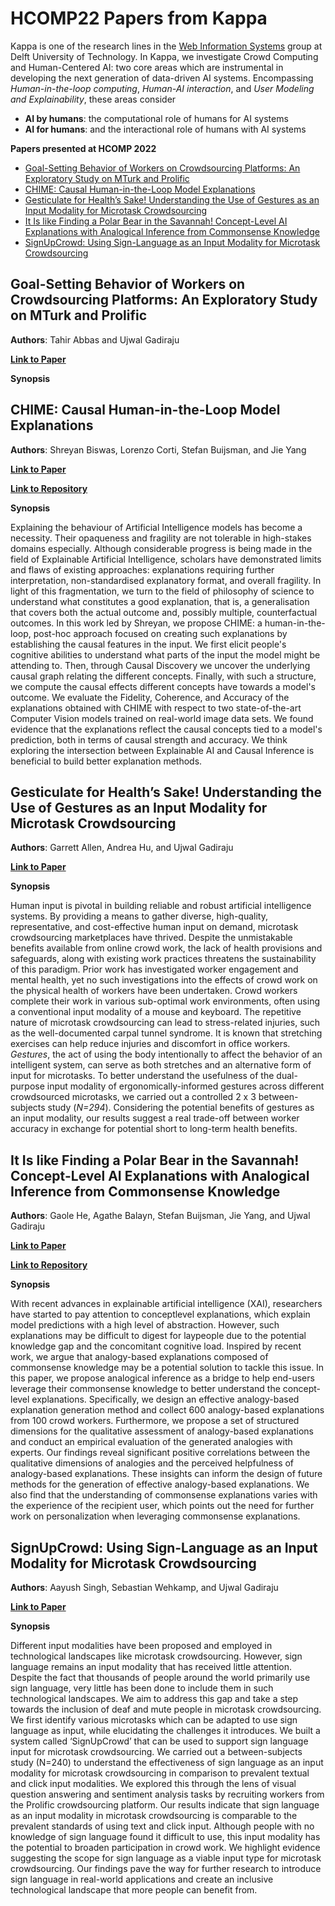 # HCOMP22 Papers from Kappa

Kappa is one of the research lines in the [Web Information Systems](https://www.wis.ewi.tudelft.nl/) group at Delft University of Technology. In Kappa, we investigate Crowd Computing and Human-Centered AI: two core areas which are instrumental in developing the next generation of data-driven AI systems.
Encompassing *Human-in-the-loop computing*, *Human-AI interaction*, and *User Modeling and Explainability*, these areas consider
- **AI by humans**: the computational role of humans for AI systems
- **AI for humans**: and the interactional role of humans with AI systems

**Papers presented at HCOMP 2022**
- [Goal-Setting Behavior of Workers on Crowdsourcing Platforms: An Exploratory Study on MTurk and Prolific](#goal-setting-behavior-of-workers-on-crowdsourcing-platforms-an-exploratory-study-on-mturk-and-prolific)
- [CHIME: Causal Human-in-the-Loop Model Explanations](#chime-causal-human-in-the-loop-model-explanations)
- [Gesticulate for Health’s Sake! Understanding the Use of Gestures as an Input Modality for Microtask Crowdsourcing](#gesticulate-for-healths-sake-understanding-the-use-of-gestures-as-an-input-modality-for-microtask-crowdsourcing)
- [It Is like Finding a Polar Bear in the Savannah! Concept-Level AI Explanations with Analogical Inference from Commonsense Knowledge](#it-is-like-finding-a-polar-bear-in-the-savannah-concept-level-ai-explanations-with-analogical-inference-from-commonsense-knowledge)
- [SignUpCrowd: Using Sign-Language as an Input Modality for Microtask Crowdsourcing](#signupcrowd-using-sign-language-as-an-input-modality-for-microtask-crowdsourcing)

## Goal-Setting Behavior of Workers on Crowdsourcing Platforms: An Exploratory Study on MTurk and Prolific

**Authors**: Tahir Abbas and Ujwal Gadiraju

[**Link to Paper**](https://ojs.aaai.org/index.php/HCOMP/article/view/21983) 

**Synopsis**

## CHIME: Causal Human-in-the-Loop Model Explanations  

**Authors**: Shreyan Biswas, Lorenzo Corti, Stefan Buijsman, and Jie Yang  

[**Link to Paper**](https://ojs.aaai.org/index.php/HCOMP/article/view/21985)

[**Link to Repository**](https://github.com/delftcrowd/CHIME_HCOMP22)

**Synopsis**

Explaining the behaviour of Artificial Intelligence models has become a necessity. Their opaqueness and fragility are not tolerable in high-stakes domains especially. Although considerable progress is being made in the field of Explainable Artificial Intelligence, scholars have demonstrated limits and flaws of existing approaches: explanations requiring further interpretation, non-standardised explanatory format, and overall fragility. In light of this fragmentation, we turn to the field of philosophy of science to understand what constitutes a good explanation, that is, a generalisation that covers both the actual outcome and, possibly multiple, counterfactual outcomes. 
In this work led by Shreyan, we propose CHIME: a human-in-the-loop, post-hoc approach focused on creating such explanations by establishing the causal features in the input. 
We first elicit people's cognitive abilities to understand what parts of the input the model might be attending to. Then, through Causal Discovery we uncover the underlying causal graph relating the different concepts. Finally, with such a structure, we compute the causal effects different concepts have towards a model's outcome. We evaluate the Fidelity, Coherence, and Accuracy of the explanations obtained with CHIME with respect to two state-of-the-art Computer Vision models trained on real-world image data sets. We found evidence that the explanations reflect the causal concepts tied to a model's prediction, both in terms of causal strength and accuracy. We think exploring the intersection between Explainable AI and Causal Inference is beneficial to build better explanation methods.

## Gesticulate for Health’s Sake! Understanding the Use of Gestures as an Input Modality for Microtask Crowdsourcing

**Authors**: Garrett Allen, Andrea Hu, and Ujwal Gadiraju

[**Link to Paper**](https://ojs.aaai.org/index.php/HCOMP/article/view/21984)

**Synopsis**

Human input is pivotal in building reliable and robust artificial intelligence systems. By providing a means to gather diverse, high-quality, representative, and cost-effective human input on demand, microtask crowdsourcing marketplaces have thrived. Despite the unmistakable benefits available from online crowd work, the lack of health provisions and safeguards, along with existing work practices threatens the sustainability of this paradigm. Prior work has investigated worker engagement and mental health, yet no such investigations into the effects of crowd work on the physical health of workers have been undertaken. Crowd workers complete their work in various sub-optimal work environments, often using a conventional input modality of a mouse and keyboard. The repetitive nature of microtask crowdsourcing can lead to stress-related injuries, such as the well-documented carpal tunnel syndrome. It is known that stretching exercises can help reduce injuries and discomfort in office workers. *Gestures*, the act of using the body intentionally to affect the behavior of an intelligent system, can serve as both stretches and an alternative form of input for microtasks. To better understand the usefulness of the dual-purpose input modality of ergonomically-informed gestures across different crowdsourced microtasks, we carried out a controlled 2 x 3 between-subjects study (*N=294*). Considering the potential benefits of gestures as an input modality, our results suggest a real trade-off between worker accuracy in exchange for potential short to long-term health benefits.

## It Is like Finding a Polar Bear in the Savannah! Concept-Level AI Explanations with Analogical Inference from Commonsense Knowledge

**Authors**: Gaole He, Agathe Balayn, Stefan Buijsman, Jie Yang, and Ujwal Gadiraju

[**Link to Paper**](https://ojs.aaai.org/index.php/HCOMP/article/view/21990)

[**Link to Repository**](https://github.com/delftcrowd/HCOMP2022_ARCHIE)

**Synopsis**

With recent advances in explainable artificial intelligence (XAI), researchers have started to pay attention to conceptlevel explanations, which explain model predictions with a high level of abstraction. However, such explanations may be difficult to digest for laypeople due to the potential knowledge gap and the concomitant cognitive load. Inspired by recent work, we argue that analogy-based explanations composed of commonsense knowledge may be a potential solution to tackle this issue. In this paper, we propose analogical inference as a bridge to help end-users leverage their commonsense knowledge to better understand the concept-level explanations. Specifically, we design an effective analogy-based explanation generation method and collect 600 analogy-based explanations from 100 crowd workers. Furthermore, we propose a set of structured dimensions for the qualitative assessment of analogy-based explanations and conduct an empirical evaluation of the generated analogies with experts. Our findings reveal significant positive correlations between the qualitative dimensions of analogies and the perceived helpfulness of analogy-based explanations. These insights can inform the design of future methods for the generation of effective analogy-based explanations. We also find that the understanding of commonsense explanations varies with the experience of the recipient user, which points out the need for further work on personalization when leveraging commonsense explanations.

## SignUpCrowd: Using Sign-Language as an Input Modality for Microtask Crowdsourcing

**Authors**: Aayush Singh, Sebastian Wehkamp, and Ujwal Gadiraju

[**Link to Paper**](https://ojs.aaai.org/index.php/HCOMP/article/view/21998)

**Synopsis**

Different input modalities have been proposed and employed in technological landscapes like microtask crowdsourcing. However, sign language remains an input modality that has received little attention. Despite the fact that thousands of people around the world primarily use sign language, very little has been done to include them in such technological landscapes. We aim to address this gap and take a step towards the inclusion of deaf and mute people in microtask crowdsourcing. We first identify various microtasks which can be adapted to use sign language as input, while elucidating the challenges it introduces. We built a system called ‘SignUpCrowd’ that can be used to support sign language input for microtask crowdsourcing. We carried out a between-subjects study (N=240) to understand the effectiveness of sign language as an input modality for microtask crowdsourcing in comparison to prevalent textual and click input modalities. We explored this through the lens of visual question answering and sentiment analysis tasks by recruiting workers from the Prolific crowdsourcing platform. Our results indicate that sign language as an input modality in microtask crowdsourcing is comparable to the prevalent standards of using text and click input. Although people with no knowledge of sign language found it difficult to use, this input modality has the potential to broaden participation in crowd work. We highlight evidence suggesting the scope for sign language as a viable input type for microtask crowdsourcing. Our findings pave the way for further research to introduce sign language in real-world applications and create an inclusive technological landscape that more people can benefit from.
